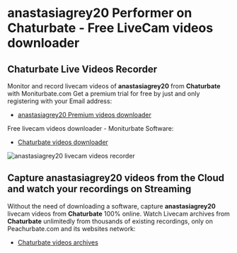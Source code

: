 # anastasiagrey20 Performer on Chaturbate - Free LiveCam videos downloader

## Chaturbate Live Videos Recorder

Monitor and record livecam videos of **anastasiagrey20** from **Chaturbate** with Moniturbate.com
Get a premium trial for free by just and only registering with your Email address:
* [anastasiagrey20 Premium videos downloader](https://moniturbate.com/request-demo-licence-key.html)

Free livecam videos downloader - Moniturbate Software:
* [Chaturbate videos downloader](https://moniturbate.com/moniturbate-download-software.html)

![anastasiagrey20 livecam videos recorder](https://peachurnet.com/templates/moniturbate-software.png)


## Capture anastasiagrey20 videos from the Cloud and watch your recordings on Streaming

Without the need of downloading a software, capture **anastasiagrey20** livecam videos from **Chaturbate** 100% online.
Watch Livecam archives from **Chaturbate** unlimitedly from thousands of existing recordings, only on Peachurbate.com and its websites network:
* [Chaturbate videos archives](https://peachurnet.com/)